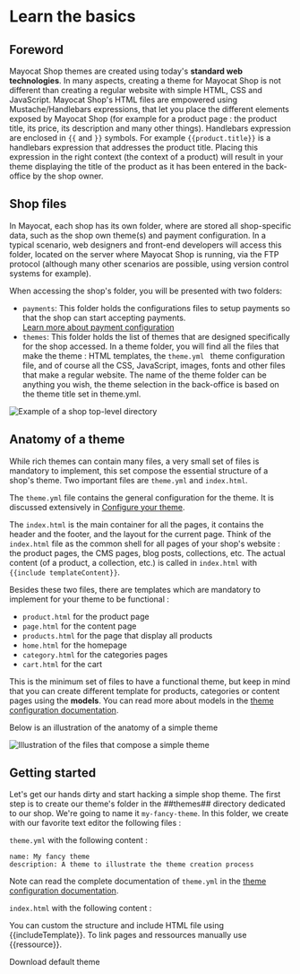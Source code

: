 <!--
  layout: documentation-with-menu
  title: Basics
  -->

Learn the basics
================

Foreword
--------

Mayocat Shop themes are created using today's **standard web technologies**. In many aspects, creating a theme for Mayocat Shop is not different than creating a regular website with simple HTML, CSS and JavaScript. Mayocat Shop's HTML files are empowered using Mustache/Handlebars expressions, that let you place the different elements exposed by Mayocat Shop (for example for a product page : the product title, its price, its description and many other things). Handlebars expression are enclosed in ```{{``` and ```}}``` symbols. For example  ```{{product.title}}``` is a handlebars expression that addresses the product title. Placing this expression in the right context (the context of a product) will result in your theme displaying the title of the product as it has been entered in the back-office by the shop owner.

Shop files
----------

In Mayocat, each shop has its own folder, where are stored all shop-specific data, such as the shop own theme(s) and payment configuration. In a typical scenario, web designers and front-end developers will access this folder, located on the server where Mayocat Shop is running, via the FTP protocol (although many other scenarios are possible, using version control systems for example).

When accessing the shop's folder, you will be presented with two folders:

- ```payments```: This folder holds the configurations files to setup payments so that the shop can start accepting payments.<br>[Learn more about payment configuration](/documentation-payments)
- ```themes```: This folder holds the list of themes that are designed specifically for the shop accessed. In a theme folder, you will find all the files that make the theme : HTML templates, the ```theme.yml ``` theme configuration file, and of course  all the CSS, JavaScript, images, fonts and other files that make a regular website. The name of the theme folder can be anything you wish, the theme selection in the back-office is based on the theme title set in theme.yml.

![Example of a shop top-level directory](/images/folder-list.png "Example of a shop top-level directory")

Anatomy of a theme
------------------

While rich themes can contain many files, a very small set of files is mandatory to implement, this set compose the essential structure of a shop's theme. Two important files are ```theme.yml``` and ```index.html```.

The ```theme.yml``` file contains the general configuration for the theme. It is discussed extensively in [Configure your theme](/documentation-theme).

The ```index.html``` is the main container for all the pages, it contains the header and the footer, and the layout for the current page. Think of the ```index.html``` file as the common shell for all pages of your shop's website : the product pages, the CMS pages, blog posts, collections, etc. The actual content (of a product, a collection, etc.) is called in ```index.html``` with ```{{include templateContent}}```.

Besides these two files, there are templates which are mandatory to implement for your theme to be functional :

- ```product.html``` for the product page
- ```page.html``` for the content page
- ```products.html``` for the page that display all products
- ```home.html``` for the homepage
- ```category.html``` for the categories pages
- ```cart.html``` for the cart

This is the minimum set of files to have a functional theme, but keep in mind that you can create different template for products, categories or content pages using the **models**. You can read more about models in the [theme configuration documentation](/documentation-theme).

Below is an illustration of the anatomy of a simple theme

![Illustration of the files that compose a simple theme](/images/theme-files.png "The files of a simple theme")

Getting started
---------------

Let's get our hands dirty and start hacking a simple shop theme. The first step is to create our theme's folder in the ##themes## directory dedicated to our shop. We're going to name it ```my-fancy-theme```. In this folder, we create with our favorite text editor the following files :

```theme.yml``` with the following content :

    name: My fancy theme
    description: A theme to illustrate the theme creation process

Note can read the complete documentation of ```theme.yml``` in the  [theme configuration documentation](/documentation-theme).

```index.html``` with the following content :



You can custom the structure and include HTML file using <a>{{includeTemplate}}</a>.
To link pages and ressources manually use <a>{{ressource}}</a>.
                
<a>Download default theme</a>
